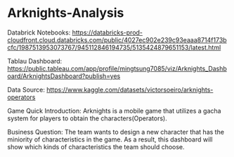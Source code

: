 # Arknights-Analysis

Databrick Notebooks: 
https://databricks-prod-cloudfront.cloud.databricks.com/public/4027ec902e239c93eaaa8714f173bcfc/1987513953073767/945112846194735/5135424879651153/latest.html

Tablau Dashboard: 
https://public.tableau.com/app/profile/mingtsung7085/viz/Arknights_Dashboard/ArknightsDashboard?publish=yes

Data Source: 
https://www.kaggle.com/datasets/victorsoeiro/arknights-operators


Game Quick Introduction:
Arknights is a mobile game that utilizes a gacha system for players to obtain the characters(Operators).

Business Question:
The team wants to design a new character that has the miniority of characteristics in the game. As a result, this dashboard will show which kinds of characteristics the team should choose.
